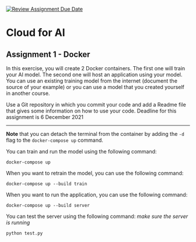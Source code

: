 [![Review Assignment Due Date](https://classroom.github.com/assets/deadline-readme-button-24ddc0f5d75046c5622901739e7c5dd533143b0c8e959d652212380cedb1ea36.svg)](https://classroom.github.com/a/ntg-lIM7)

# Cloud for AI

## Assignment 1 - Docker

In this exercise, you will create 2 Docker containers. The first one will train your AI model. The second one will host
an application using your model. You can use an existing training model from the internet (document the source of your
example) or you can use a model that you created yourself in another course.

Use a Git repository in which you commit your code and add a Readme file that gives some information on how to use your
code.
Deadline for this assignment is 6 December 2021

---

**Note** that you can detach the terminal from the container by adding the `-d` flag to the `docker-compose up` command.

You can train and run the model using the following command:

```shell
docker-compose up
```

When you want to retrain the model, you can use the following command:

```shell
docker-compose up --build train
```

When you want to run the application, you can use the following command:

```shell
docker-compose up --build server
```

You can test the server using the following command: _make sure the server is running_

```shell
python test.py
```